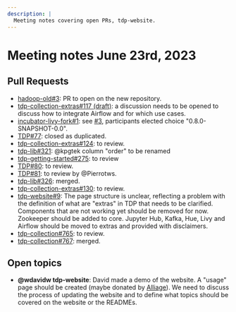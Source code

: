 ```yaml
---
description: |
  Meeting notes covering open PRs, tdp-website.
---
```


# Meeting notes June 23rd, 2023

## Pull Requests

- [hadoop-old#3](https://github.com/TOSIT-IO/hadoop-old/pull/4): PR to open on the new repository.
- [tdp-collection-extras#117 (draft)](https://github.com/TOSIT-IO/tdp-collection-extras/pull/117): a discussion needs to be opened to discuss how to integrate Airflow and for which use cases.
- [incubator-livy-fork#1](https://github.com/TOSIT-IO/incubator-livy-fork/pull/1): see [#3](https://github.com/TOSIT-IO/incubator-livy-fork/issues/3), participants elected choice "0.8.0-SNAPSHOT-0.0".
- [TDP#77](https://github.com/TOSIT-IO/TDP/pull/77): closed as duplicated.
- [tdp-collection-extras#124](https://github.com/TOSIT-IO/tdp-collection-extras/pull/124): to review.
- [tdp-lib#321](https://github.com/TOSIT-IO/tdp-lib/pull/321): @kpgtek column "order" to be renamed
- [tdp-getting-started#275](https://github.com/TOSIT-IO/tdp-getting-started/pull/275): to review
- [TDP#80](https://github.com/TOSIT-IO/TDP/pull/80): to review.
- [TDP#81](https://github.com/TOSIT-IO/TDP/pull/81): to review by @Pierrotws.
- [tdp-lib#326](https://github.com/TOSIT-IO/tdp-lib/pull/326): merged.
- [tdp-collection-extras#130](https://github.com/TOSIT-IO/tdp-collection-extras/pull/130): to review.
- [tdp-website#9](https://github.com/TOSIT-IO/tdp-website/pull/9): The page structure is unclear, reflecting a problem with the definition of what are "extras" in TDP that needs to be clarified. Components that are not working yet should be removed for now. Zookeeper should be added to core. Jupyter Hub, Kafka, Hue, Livy and Airflow should be moved to extras and provided with disclaimers.
- [tdp-collection#765](https://github.com/TOSIT-IO/tdp-collection/pull/765): to review.
- [tdp-collection#767](https://github.com/TOSIT-IO/tdp-collection/pull/767): merged.

## Open topics

- **@wdavidw tdp-website**: David made a demo of the website. A "usage" page should be created (maybe donated by [Alliage](https://www.alliage.io/)). We need to discuss the process of updating the website and to define what topics should be covered on the website or the READMEs.
